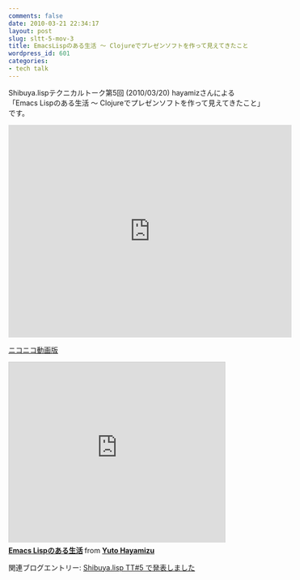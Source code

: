 ```yaml
---
comments: false
date: 2010-03-21 22:34:17
layout: post
slug: sltt-5-mov-3
title: EmacsLispのある生活 〜 Clojureでプレゼンソフトを作って見えてきたこと
wordpress_id: 601
categories:
- tech talk
---
```


Shibuya.lispテクニカルトーク第5回 (2010/03/20) hayamizさんによる「Emacs Lispのある生活 〜 Clojureでプレゼンソフトを作って見えてきたこと」です。 

<iframe width="560" height="420" src="http://www.youtube.com/embed/hx_LZ_0zXpA" frameborder="0" allowfullscreen="allowfullscreen"></iframe>

[ニコニコ動画版](http://www.nicovideo.jp/watch/sm10103582)

<iframe src="http://www.slideshare.net/slideshow/embed_code/3487391" width="427" height="356" frameborder="0" marginwidth="0" marginheight="0" scrolling="no" style="border:1px solid #CCC;border-width:1px 1px 0;margin-bottom:5px" > </iframe> <div style="margin-bottom:5px"> <strong> <a href="http://www.slideshare.net/hayamiz/emacs-lisp-3487391" title="Emacs Lispのある生活" target="_blank">Emacs Lispのある生活</a> </strong> from <strong><a href="http://www.slideshare.net/hayamiz" target="_blank">Yuto Hayamizu</a></strong> </div>

関連ブログエントリー:
[Shibuya.lisp TT#5 で発表しました](http://d.hatena.ne.jp/hayamiz/20100320/1269108001)

